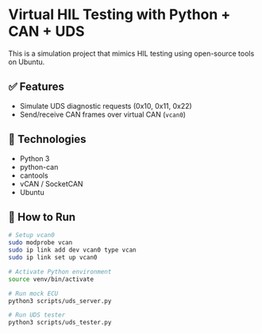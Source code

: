 # Virtual HIL Testing with Python + CAN + UDS

This is a simulation project that mimics HIL testing using open-source tools on Ubuntu.

## ✅ Features
- Simulate UDS diagnostic requests (0x10, 0x11, 0x22)
- Send/receive CAN frames over virtual CAN (`vcan0`)


## 🧰 Technologies
- Python 3
- python-can
- cantools
- vCAN / SocketCAN
- Ubuntu

## 🚀 How to Run

```bash
# Setup vcan0
sudo modprobe vcan
sudo ip link add dev vcan0 type vcan
sudo ip link set up vcan0

# Activate Python environment
source venv/bin/activate

# Run mock ECU
python3 scripts/uds_server.py

# Run UDS tester
python3 scripts/uds_tester.py
